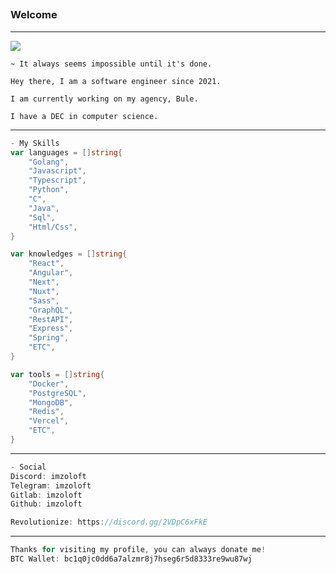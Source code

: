 ## <h3>Welcome</h3>

---

![](https://cdn.discordapp.com/attachments/1065385280393203892/1234201670561562725/YQgT.gif?ex=662fdf60&is=662e8de0&hm=0b3ea51e8beba7e5a01c611f5dadc01bf0b2f052049712607deca70d0d7a8897&)

```
~ It always seems impossible until it's done.

Hey there, I am a software engineer since 2021.

I am currently working on my agency, Bule.

I have a DEC in computer science.
```

---

```go
- My Skills
var languages = []string{
    "Golang",
    "Javascript",
    "Typescript",
    "Python",
    "C",
    "Java",
    "Sql",
    "Html/Css",
}

var knowledges = []string{
    "React",
    "Angular",
    "Next",
    "Nuxt",
    "Sass",
    "GraphQL",
    "RestAPI",
    "Express",
    "Spring",
    "ETC",
}

var tools = []string{
    "Docker",
    "PostgreSQL",
    "MongoDB",
    "Redis",
    "Vercel",
    "ETC",
}
```

---

```go
- Social
Discord: imzoloft
Telegram: imzoloft
Gitlab: imzoloft
Github: imzoloft

Revolutionize: https://discord.gg/2VDpC6xFkE
```

---

```go
Thanks for visiting my profile, you can always donate me!
BTC Wallet: bc1q0jc0dd6a7alzmr8j7hseg6r5d8333re9wu87wj
```
